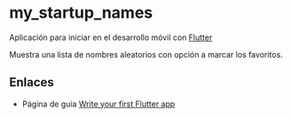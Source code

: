 # my_startup_names

Aplicación para iniciar en el desarrollo móvil con [Flutter](https://flutter.dev/docs/get-started/test-drive)

Muestra una lista de nombres aleatorios con opción a marcar los favoritos.

## Enlaces

- Página de guia [Write your first Flutter app](https://flutter.dev/docs/get-started/codelab)
